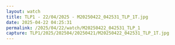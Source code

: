 ```yaml
---
layout: watch
title: TLP1 - 22/04/2025 - M20250422_042531_TLP_1T.jpg
date: 2025-04-22 04:25:31
permalink: /2025/04/22/watch/M20250422_042531_TLP_1
capture: TLP1/2025/202504/20250421/M20250422_042531_TLP_1T.jpg
---
```


